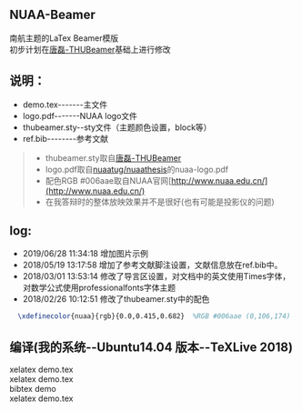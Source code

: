 NUAA-Beamer  
---
南航主题的LaTex Beamer模版   
初步计划在[唐磊-THUBeamer](https://github.com/tl3shi/THUBeamer)基础上进行修改  

## 说明：   
- demo.tex-------主文件  
- logo.pdf-------NUAA logo文件   
- thubeamer.sty--sty文件（主题颜色设置，block等）  
- ref.bib--------参考文献  

> * thubeamer.sty取自[唐磊-THUBeamer](https://github.com/tl3shi/THUBeamer)  
> * logo.pdf取自[nuaatug/nuaathesis](https://github.com/nuaatug/nuaathesis)的nuaa-logo.pdf  
> * 配色RGB #006aae取自NUAA官网[http://www.nuaa.edu.cn/](http://www.nuaa.edu.cn/)  
> * 在我答辩时的整体放映效果并不是很好(也有可能是投影仪的问题)  

## log:  
- 2019/06/28 11:34:18 增加图片示例
- 2018/05/19 13:17:58 增加了参考文献脚注设置，文献信息放在ref.bib中。  
- 2018/03/01 13:53:14 修改了导言区设置，对文档中的英文使用Times字体，对数学公式使用professionalfonts字体主题  
- 2018/02/26 10:12:51 修改了thubeamer.sty中的配色
```tex
  \xdefinecolor{nuaa}{rgb}{0.0,0.415,0.682}  %RGB #006aae (0,106,174)  
```

## 编译(我的系统--Ubuntu14.04 版本--TeXLive 2018)  
xelatex demo.tex  
xelatex demo.tex  
bibtex  demo  
xelatex demo.tex  
